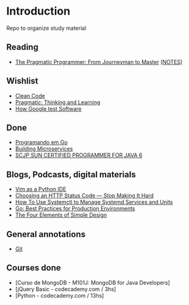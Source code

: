 # Introduction

Repo to organize study material


## Reading

* [The Pragmatic Programmer: From Journeyman to Master](https://pragprog.com/book/tpp/the-pragmatic-programmer) [(NOTES)](notes/pragmatic_programer.md)

## Wishlist

* [Clean Code](http://www.amazon.com.br/Clean-Code-Handbook-Software-Craftsmanship-ebook/dp/B001GSTOAM/ref=sr_1_1?ie=UTF8&qid=1434382564&sr=8-1&keywords=clean+code)
* [Pragmatic: Thinking and Learning](https://pragprog.com/book/ahptl/pragmatic-thinking-and-learning)
* [How Google test Software](https://books.google.com.br/books?id=VrAx1ATf-RoC&redir_esc=y)

## Done

* [Programando em Go](http://www.casadocodigo.com.br/products/livro-google-go)
* [Building Microservices](http://shop.oreilly.com/product/0636920033158.do)
* [SCJP SUN CERTIFIED PROGRAMMER FOR JAVA 6](http://www.amazon.com/SCJP-Certified-Programmer-Java-310-065/dp/0071591060/ref=sr_1_1?ie=UTF8&qid=1429881366&sr=8-1&keywords=scjp)

## Blogs, Podcasts, digital materials

* [Vim as a Python IDE](https://www.youtube.com/watch?v=YhqsjUUHj6g&feature=youtu.be)
* [Choosing an HTTP Status Code — Stop Making It Hard](http://racksburg.com/choosing-an-http-status-code/)
* [How To Use Systemctl to Manage Systemd Services and Units](https://www.digitalocean.com/community/tutorials/how-to-use-systemctl-to-manage-systemd-services-and-units)
* [Go: Best Practices for Production Environments](http://peter.bourgon.org/go-in-production)
* [The Four Elements of Simple Design](http://martinfowler.com/bliki/BeckDesignRules.html)

## General annotations

* [Git](git_annotations.md)

## Courses done

* [Curso de MongoDB - M101J: MongoDB for Java Developers]
* [jQuery Basic - codecademy.com / 3hs]
* [Python - codecademy.com / 13hs]
